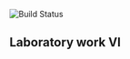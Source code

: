 ![Build Status](https://github.com/ka1te6/lab08/actions/workflows/build.yml/badge.svg)
## Laboratory work Ⅵ


